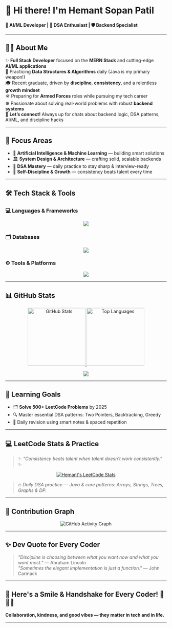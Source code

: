 # 👋 Hi there! I'm Hemant Sopan Patil

**🚀 AI/ML Developer | 🧩 DSA Enthusiast | 🛡️ Backend Specialist**

---

## 🧑‍💻 About Me

✨ **Full Stack Developer** focused on the **MERN Stack** and cutting-edge **AI/ML applications**  
🧠 Practicing **Data Structures & Algorithms** daily (Java is my primary weapon!)  
🎓 Recent graduate, driven by **discipline**, **consistency**, and a relentless **growth mindset**  
🪖 Preparing for **Armed Forces** roles while pursuing my tech career  
⚙️ Passionate about solving real-world problems with robust **backend systems**  
💬 **Let’s connect!** Always up for chats about backend logic, DSA patterns, AI/ML, and discipline hacks

---

## 🎯 Focus Areas

- 🤖 **Artificial Intelligence & Machine Learning** — building smart solutions
- 🏛️ **System Design & Architecture** — crafting solid, scalable backends
- 🔁 **DSA Mastery** — daily practice to stay sharp & interview-ready
- 🧘 **Self-Discipline & Growth** — consistency beats talent every time

---

## 🛠️ Tech Stack & Tools
### 💻 Languages & Frameworks
<p align="center">
  <img src="https://skillicons.dev/icons?i=java,python,js,html,css,tensorflow,pytorch,scikitlearn,bootstrap" />
</p>

### 🗂️ Databases
<p align="center">
  <img src="https://skillicons.dev/icons?i=mysql,sqlite,postgresql,mongodb" />
</p>

### ⚙️ Tools & Platforms
<p align="center">
  <img src="https://skillicons.dev/icons?i=linux,git,vscode,docker,aws,gcp" />
</p>

---

## 📊 GitHub Stats
<p align="center">
  <a href="https://github.com/Hemant210">
    <img src="https://github-readme-stats.vercel.app/api?username=Hemant210&show_icons=true&theme=tokyonight&border_radius=10&hide_border=false&count_private=true&include_all_commits=true" height="180" alt="GitHub Stats" />
  </a>
  <a href="https://github.com/Hemant210">
    <img src="https://github-readme-stats.vercel.app/api/top-langs/?username=Hemant210&layout=compact&theme=tokyonight&border_radius=10&hide_border=false" height="180" alt="Top Languages" />
  </a>
</p>

<p align="center">
  <a href="https://github.com/Hemant210">
    <img src="https://streak-stats.demolab.com?user=Hemant210&theme=tokyonight&hide_border=false&border_radius=10&date_format=j%20M%5B%20Y%5D"/>
  </a>
</p>

---

## 🎯 Learning Goals

- 🗂️ **Solve 500+ LeetCode Problems** by 2025
- 🔍 Master essential DSA patterns: Two Pointers, Backtracking, Greedy
- 🔄 Daily revision using smart notes & spaced repetition

---

## 💻 LeetCode Stats & Practice

> ✨ *“Consistency beats talent when talent doesn’t work consistently.”* ✨

<p align="center">
  <a href="https://leetcode.com/u/Hemant2103/">
    <img src="https://leetcard.jacoblin.cool/Hemant2103?theme=dark&font=Baloo%20Bhai&ext=heatmap&animation=true" alt="Hemant's LeetCode Stats" />
  </a>
</p>

> 🔥 *Daily DSA practice — Java & core patterns: Arrays, Strings, Trees, Graphs & DP.*

---

## 📅 Contribution Graph

<p align="center">
  <img src="https://github-readme-activity-graph.vercel.app/graph?username=Hemant210&theme=github-compact&area=true&hide_border=true&line=00BFFF&point=1DB954&color=7FDBFF&bg_color=0d1117" alt="GitHub Activity Graph"/>
</p>

---

## ✨ Dev Quote for Every Coder

> _"Discipline is choosing between what you want now and what you want most."_ — Abraham Lincoln  
> _"Sometimes the elegant implementation is just a function."_ — John Carmack

---

## 🤝 Here's a Smile & Handshake for Every Coder! 👋😄🤝

**Collaboration, kindness, and good vibes — they matter in tech and in life.**

---
